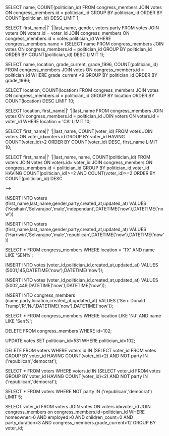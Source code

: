 <!-- The Election Board suspects there's some cheating going on! 
Help them figure out what is going on and if anyone is to blame.

(a) Which Congress member received the most votes?
<!-- List his/her name and a count of their votes. -->
SELECT name, COUNT(politician_id)
FROM congress_members JOIN votes ON congress_members.id = politician_id
GROUP BY politician_id
ORDER BY COUNT(politician_id) DESC LIMIT 1;


<!-- (b) Who were the people that voted for that politician?
<!-- List their names, gender and party. -->
SELECT first_name||' '||last_name, gender, voters.party
FROM votes JOIN voters ON voters.id = voter_id JOIN congress_members ON congress_members.id = votes.politician_id
WHERE congress_members.name = (SELECT name
FROM congress_members JOIN votes ON congress_members.id = politician_id
GROUP BY politician_id
ORDER BY COUNT(politician_id) DESC LIMIT 1);


<!-- How many votes were received by Congress members whose communication grade average was less than 9 
(this number can be found in the grade_current field)? List their name, location, grade since 1996, 
and the vote count. -->
SELECT name, location, grade_current, grade_1996, COUNT(politician_id)
FROM congress_members JOIN votes ON congress_members.id = politician_id
WHERE grade_current <9
GROUP BY politician_id
ORDER BY grade_1996;

<!-- What 10 states had the most voters turnout? (Does this correspond to the population of those states?) 
List the people that voted in the top state's elections. (It will be a big list, and you can use the results 
from your first query to help simplify this next query.) -->
SELECT location, COUNT(location) 
FROM congress_members JOIN votes ON congress_members.id = politician_id
GROUP BY location
ORDER BY COUNT(location) DESC LIMIT 10;

SELECT location, first_name||' '||last_name
FROM congress_members JOIN votes ON congress_members.id = politician_id JOIN voters ON voters.id = voter_id
WHERE location = 'CA'
LIMIT 10;


<!-- List the people that voted more than 2 times? (It should only be once for their Senator and once for their 
representative!) Ay Caramba! We have some serious ballot stuffing! Report this to the Election Board! -->
SELECT first_name||' '||last_name, COUNT(voter_id)
FROM votes JOIN voters ON voter_id=voters.id
GROUP BY voter_id
HAVING COUNT(voter_id)>2
ORDER BY COUNT(voter_id) DESC, first_name LIMIT 10;

<!-- Did anyone vote for the same politician twice? What was the name of the voter and the politician they voted for? 
Pretty sneaky... -->
SELECT first_name||' '||last_name, name, COUNT(politician_id)
FROM voters JOIN votes ON voters.id= voter_id JOIN congress_members ON congress_members.id = politician_id
GROUP BY politician_id,voter_id
HAVING COUNT(politician_id)>=2 AND COUNT(voter_id)>=2
ORDER BY COUNT(politician_id) DESC


<!-- Paste the text from your trace file into the repo and keep it for future reference on JOIN's and other SQL calls. 
Include the schemas of the 3 tables in the gist. 
Include some on the output of the queries if you're worried you won't remember all this syntax! --> -->

<!-- The Texas vote is close! Add 2 new voters, and fabricate a vote for each of the 2 incumbent senators of Texas. Make up their names and info. -->
INSERT INTO voters
(first_name,last_name,gender,party,created_at,updated_at)
VALUES
('Kesihain','Selvarajoo','male','independant',DATETIME('now'),DATETIME('now'))

INSERT INTO voters
(first_name,last_name,gender,party,created_at,updated_at)
VALUES
('Harriwin','Selvarajoo','male','republican',DATETIME('now'),DATETIME('now'))

SELECT * FROM congress_members WHERE location = 'TX' AND name LIKE 'SEN%'; <!--RESULT: 145,499-->

INSERT INTO votes
(voter_id,politician_id,created_at,updated_at)
VALUES
(5001,145,DATETIME('now'),DATETIME('now'));

INSERT INTO votes
(voter_id,politician_id,created_at,updated_at)
VALUES
(5002,449,DATETIME('now'),DATETIME('now'));
<!-- Insert another politician, "Donald Trump". Add suitable attributes and delete one of the senators from New Jersey. Add Trump there instead. Give Trump all the votes from the deleted politician. -->
INSERT INTO congress_members
(name,party,location,created_at,updated_at)
VALUES
('Sen. Donald Trump','R','NJ',DATETIME('now'),DATETIME('now'));

SELECT * FROM congress_members WHERE location LIKE 'NJ' AND name LIKE 'Sen%';

DELETE FROM congress_members WHERE id=102;

UPDATE votes
SET politician_id=531
WHERE politician_id=102;
<!-- Extra Credit: SQL Shortcuts and Intricacies - Chances are you wrote out a pretty long SQL statement to do your INSERT statement. How could you shorten it? Careful! SQLite, just like PostgreSQL and MySQL, have subtle and annoying differences to the standard SQL language. Make sure you use SQLite syntax for this! -->

<!-- Find all the voters that are not registered as republican or democrat (AND only voted once), and delete them. -->
DELETE FROM voters
WHERE voters.id IN (SELECT voter_id
FROM votes
GROUP BY voter_id
HAVING COUNT(voter_id)<2) AND NOT party IN ('republican','democrat');

SELECT * FROM voters WHERE voters.id IN (SELECT voter_id
FROM votes
GROUP BY voter_id
HAVING COUNT(voter_id)<2) AND NOT party IN ('republican','democrat');

SELECT * FROM voters WHERE NOT party IN ('republican','democrat') LIMIT 5;

<!-- Delete all the voters (and their votes) that are homeowners, employed, have no children, and have been with their party for less than 3 years AND have voted for politicians that speak at a grade level higher than 12. -->

SELECT voter_id 
FROM voters JOIN votes ON voters.id=voter_id JOIN congress_members on congress_members.id=politician_id
WHERE homeowner>0 AND employed>0 AND children_count=0 AND party_duration<3 AND congress_members.grade_current>12
GROUP BY voter_id;

<!-- Update the votes for all the men over 80 that have no children. Change their vote to be for the secret politician with ID 346. -->

<!-- Update the votes for top smarty pants politician (based on their speaking level - grade_1996). Shift the votes instead to the congress person that speaks at the lowest grade level. -->

<!-- Paste the text from your trace file into the repo and keep it for future reference on JOIN's and other SQL calls. Include the schemas of the 3 tables in the gist. Include some on the output of the queries if you're worried you won't remember all this syntax! -->